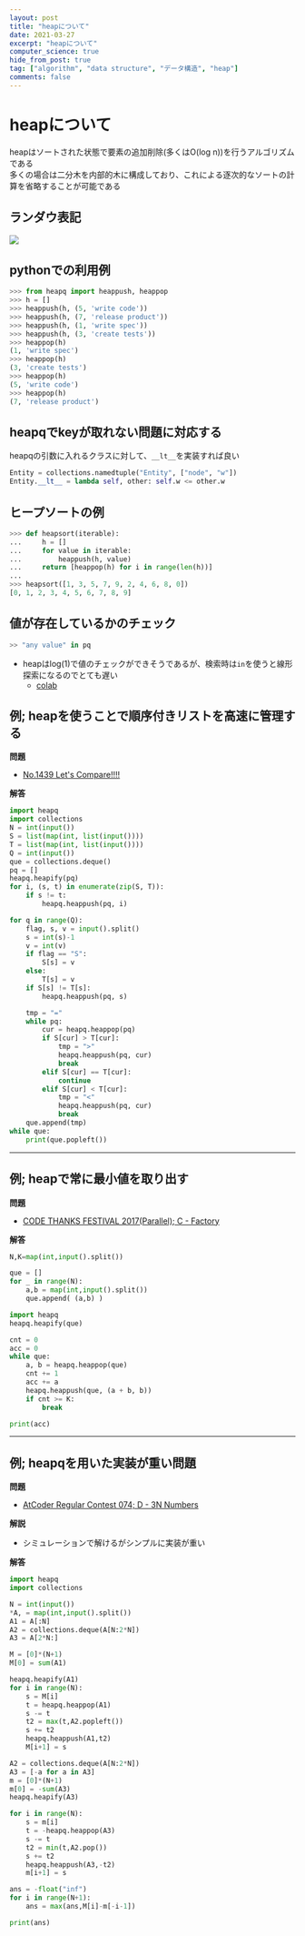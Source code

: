 ```yaml
---
layout: post
title: "heapについて"
date: 2021-03-27
excerpt: "heapについて"
computer_science: true
hide_from_post: true
tag: ["algorithm", "data structure", "データ構造", "heap"]
comments: false
---
```


# heapについて
heapはソートされた状態で要素の追加削除(多くはO(log n))を行うアルゴリズムである  
多くの場合は二分木を内部的木に構成しており、これによる逐次的なソートの計算を省略することが可能である  

## ランダウ表記
<div>
  <img src="https://user-images.githubusercontent.com/4949982/112731480-d3600700-8f7a-11eb-8984-b83073966072.png">
</div>

## pythonでの利用例

```python
>>> from heapq import heappush, heappop
>>> h = []
>>> heappush(h, (5, 'write code'))
>>> heappush(h, (7, 'release product'))
>>> heappush(h, (1, 'write spec'))
>>> heappush(h, (3, 'create tests'))
>>> heappop(h)
(1, 'write spec')
>>> heappop(h)
(3, 'create tests')
>>> heappop(h)
(5, 'write code')
>>> heappop(h)
(7, 'release product')
```

## heapqでkeyが取れない問題に対応する

heapqの引数に入れるクラスに対して、`__lt__`を実装すれば良い  

```python
Entity = collections.namedtuple("Entity", ["node", "w"])
Entity.__lt__ = lambda self, other: self.w <= other.w
```

## ヒープソートの例

```python
>>> def heapsort(iterable):
...     h = []
...     for value in iterable:
...         heappush(h, value)
...     return [heappop(h) for i in range(len(h))]
...
>>> heapsort([1, 3, 5, 7, 9, 2, 4, 6, 8, 0])
[0, 1, 2, 3, 4, 5, 6, 7, 8, 9]
```

## 値が存在しているかのチェック

```python
>> "any value" in pq
```
 - heapはlog(1)で値のチェックができそうであるが、検索時は`in`を使うと線形探索になるのでとても遅い
   - [colab](https://colab.research.google.com/drive/1tYihDe7bjPLb9GhyAH9AGGwKp51d4R6I?usp=sharing) 

## 例; heapを使うことで順序付きリストを高速に管理する  

**問題**  
 - [No.1439 Let's Compare!!!!](https://yukicoder.me/problems/no/1439)

**解答**  

```python
import heapq
import collections
N = int(input())
S = list(map(int, list(input())))
T = list(map(int, list(input())))
Q = int(input())
que = collections.deque()
pq = []
heapq.heapify(pq)
for i, (s, t) in enumerate(zip(S, T)):
    if s != t:
        heapq.heappush(pq, i)

for q in range(Q):
    flag, s, v = input().split()
    s = int(s)-1
    v = int(v)
    if flag == "S":
        S[s] = v
    else:
        T[s] = v
    if S[s] != T[s]:
        heapq.heappush(pq, s)

    tmp = "="
    while pq:
        cur = heapq.heappop(pq)
        if S[cur] > T[cur]:
            tmp = ">"
            heapq.heappush(pq, cur)
            break
        elif S[cur] == T[cur]:
            continue
        elif S[cur] < T[cur]:
            tmp = "<"
            heapq.heappush(pq, cur)
            break
    que.append(tmp)
while que:
    print(que.popleft())
```

--- 

## 例; heapで常に最小値を取り出す

**問題**  
 - [CODE THANKS FESTIVAL 2017(Parallel); C - Factory](https://atcoder.jp/contests/code-thanks-festival-2017-open/tasks/code_thanks_festival_2017_c)

**解答**  

```python
N,K=map(int,input().split())

que = []
for _ in range(N):
    a,b = map(int,input().split())
    que.append( (a,b) )

import heapq
heapq.heapify(que)

cnt = 0
acc = 0
while que:
    a, b = heapq.heappop(que)
    cnt += 1
    acc += a
    heapq.heappush(que, (a + b, b))
    if cnt >= K:
        break

print(acc)
```


--- 

## 例; heapqを用いた実装が重い問題

**問題**  
 - [AtCoder Regular Contest 074; D - 3N Numbers](https://atcoder.jp/contests/arc074/tasks/arc074_b)

**解説**  
 - シミュレーションで解けるがシンプルに実装が重い

**解答**  

```python
import heapq
import collections

N = int(input())
*A, = map(int,input().split())
A1 = A[:N]
A2 = collections.deque(A[N:2*N])
A3 = A[2*N:]

M = [0]*(N+1)
M[0] = sum(A1)

heapq.heapify(A1)
for i in range(N):
    s = M[i]
    t = heapq.heappop(A1)
    s -= t
    t2 = max(t,A2.popleft())
    s += t2
    heapq.heappush(A1,t2)
    M[i+1] = s

A2 = collections.deque(A[N:2*N])
A3 = [-a for a in A3]
m = [0]*(N+1)
m[0] = -sum(A3)
heapq.heapify(A3)

for i in range(N):
    s = m[i]
    t = -heapq.heappop(A3)
    s -= t
    t2 = min(t,A2.pop())
    s += t2
    heapq.heappush(A3,-t2)
    m[i+1] = s

ans = -float("inf")
for i in range(N+1):
    ans = max(ans,M[i]-m[-i-1])

print(ans)
```
